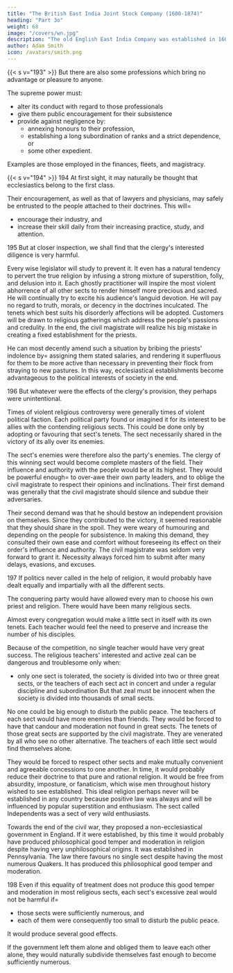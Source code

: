 ```yaml
---
title: "The British East India Joint Stock Company (1600-1874)"
heading: "Part 3o"
weight: 68
image: "/covers/wn.jpg"
description: "The old English East India Company was established in 1600 by a charter from Queen Elizabeth"
author: Adam Smith
icon: /avatars/smith.png
---
```



{{< s v="193" >}} But there are also some professions which bring no advantage or pleasure to anyone.

The supreme power must:
- alter its conduct with regard to those professionals
- give them public encouragement for their subsistence
- provide against negligence by:
  - annexing honours to their profession,
  - establishing a long subordination of ranks and a strict dependence, or
  - some other expedient.

Examples are those employed in the finances, fleets, and magistracy.


{{< s v="194" >}}
194 At first sight, it may naturally be thought that ecclesiastics belong to the first class.

Their encouragement, as well as that of lawyers and physicians, may safely be entrusted to the people attached to their doctrines. This will= 
- encourage their industry, and
- increase their skill daily from their increasing practice, study, and attention.

195 But at closer inspection, we shall find that the clergy's interested diligence is very harmful.

Every wise legislator will study to prevent it.
It even has a natural tendency to pervert the true religion by infusing a strong mixture of superstition, folly, and delusion into it.
Each ghostly practitioner will inspire the most violent abhorrence of all other sects to render himself more precious and sacred.
He will continually try to excite his audience's languid devotion.
He will pay no regard to truth, morals, or decency in the doctrines inculcated.
The tenets which best suits his disorderly affections will be adopted.
Customers will be drawn to religious gatherings which address the people's passions and credulity.
In the end, the civil magistrate will realize his big mistake in creating a fixed establishment for the priests.

He can most decently amend such a situation by bribing the priests' indolence by= 
assigning them stated salaries, and
rendering it superfluous for them to be more active than necessary in preventing their flock from straying to new pastures.
In this way, ecclesiastical establishments become advantageous to the political interests of society in the end.

196 But whatever were the effects of the clergy's provision, they perhaps were unintentional.

Times of violent religious controversy were generally times of violent political faction.
Each political party found or imagined it for its interest to be allies with the contending religious sects.
This could be done only by adopting or favouring that sect's tenets.
The sect necessarily shared in the victory of its ally over its enemies.

The sect's enemies were therefore also the party's enemies.
The clergy of this winning sect would become complete masters of the field.
Their influence and authority with the people would be at its highest.
They would be powerful enough= 
to over-awe their own party leaders, and
to oblige the civil magistrate to respect their opinions and inclinations.
Their first demand was generally that the civil magistrate should silence and subdue their adversaries.

Their second demand was that he should bestow an independent provision on themselves.
Since they contributed to the victory, it seemed reasonable that they should share in the spoil.
They were weary of humouring and depending on the people for subsistence.
In making this demand, they consulted their own ease and comfort without foreseeing its effect on their order's influence and authority.
The civil magistrate was seldom very forward to grant it.
Necessity always forced him to submit after many delays, evasions, and excuses.

197 If politics never called in the help of religion, it would probably have dealt equally and impartially with all the different sects.

The conquering party would have allowed every man to choose his own priest and religion.
There would have been many religious sects.

Almost every congregation would make a little sect in itself with its own tenets.
Each teacher would feel the need to preserve and increase the number of his disciples.

Because of the competition, no single teacher would have very great success.
The religious teachers' interested and active zeal can be dangerous and troublesome only when:
- only one sect is tolerated,
the society is divided into two or three great sects, or
the teachers of each sect act in concert and under a regular discipline and subordination
But that zeal must be innocent when the society is divided into thousands of small sects.

No one could be big enough to disturb the public peace.
The teachers of each sect would have more enemies than friends.
They would be forced to have that candour and moderation not found in great sects.
The tenets of those great sects are supported by the civil magistrate.
They are venerated by all who see no other alternative.
The teachers of each little sect would find themselves alone.

They would be forced to respect other sects and make mutually convenient and agreeable concessions to one another.
In time, it would probably reduce their doctrine to that pure and rational religion.
It would be free from absurdity, imposture, or fanaticism, which wise men throughout history wished to see established.
This ideal religion perhaps never will be established in any country because positive law was always and will be influenced by popular superstition and enthusiasm.
The sect called Independents was a sect of very wild enthusiasts.

Towards the end of the civil war, they proposed a non-ecclesiastical government in England.
If it were established, by this time it would probably have produced philosophical good temper and moderation in religion despite having very unphilosophical origins.
It was established in Pennsylvania.
The law there favours no single sect despite having the most numerous Quakers.
It has produced this philosophical good temper and moderation.

198 Even if this equality of treatment does not produce this good temper and moderation in most religious sects, each sect's excessive zeal would not be harmful if= 
- those sects were sufficiently numerous, and
- each of them were consequently too small to disturb the public peace.

It would produce several good effects.

If the government left them alone and obliged them to leave each other alone, they would naturally subdivide themselves fast enough to become sufficiently numerous.